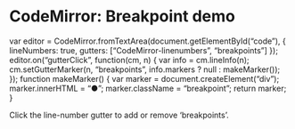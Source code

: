 CodeMirror: Breakpoint demo
===========================

var editor = CodeMirror.fromTextArea(document.getElementById(“code”), { lineNumbers: true, gutters: \[“CodeMirror-linenumbers”, “breakpoints”\] }); editor.on(“gutterClick”, function(cm, n) { var info = cm.lineInfo(n); cm.setGutterMarker(n, “breakpoints”, info.markers ? null : makeMarker()); }); function makeMarker() { var marker = document.createElement(“div”); marker.innerHTML = “●”; marker.className = “breakpoint”; return marker; }

Click the line-number gutter to add or remove ‘breakpoints’.
